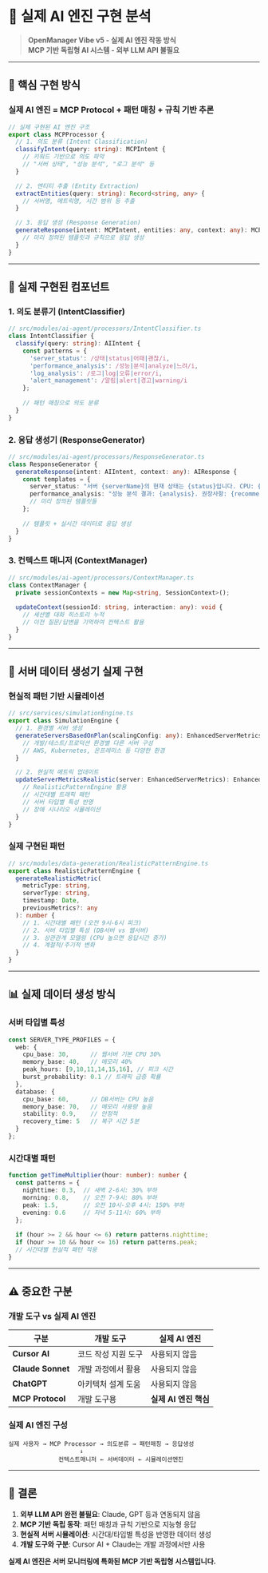 # 🤖 실제 AI 엔진 구현 분석

> **OpenManager Vibe v5 - 실제 AI 엔진 작동 방식**  
> **MCP 기반 독립형 AI 시스템 - 외부 LLM API 불필요**

---

## 🎯 핵심 구현 방식

### **실제 AI 엔진 = MCP Protocol + 패턴 매칭 + 규칙 기반 추론**

```typescript
// 실제 구현된 AI 엔진 구조
export class MCPProcessor {
  // 1. 의도 분류 (Intent Classification)
  classifyIntent(query: string): MCPIntent {
    // 키워드 기반으로 의도 파악
    // "서버 상태", "성능 분석", "로그 분석" 등
  }

  // 2. 엔티티 추출 (Entity Extraction)  
  extractEntities(query: string): Record<string, any> {
    // 서버명, 메트릭명, 시간 범위 등 추출
  }

  // 3. 응답 생성 (Response Generation)
  generateResponse(intent: MCPIntent, entities: any, context: any): MCPResponse {
    // 미리 정의된 템플릿과 규칙으로 응답 생성
  }
}
```

---

## 🔧 실제 구현된 컴포넌트

### 1. **의도 분류기 (IntentClassifier)**

```typescript
// src/modules/ai-agent/processors/IntentClassifier.ts
class IntentClassifier {
  classify(query: string): AIIntent {
    const patterns = {
      'server_status': /상태|status|어때|괜찮/i,
      'performance_analysis': /성능|분석|analyze|느려/i,
      'log_analysis': /로그|log|오류|error/i,
      'alert_management': /알림|alert|경고|warning/i
    };
    
    // 패턴 매칭으로 의도 분류
  }
}
```

### 2. **응답 생성기 (ResponseGenerator)**

```typescript
// src/modules/ai-agent/processors/ResponseGenerator.ts
class ResponseGenerator {
  generateResponse(intent: AIIntent, context: any): AIResponse {
    const templates = {
      server_status: "서버 {serverName}의 현재 상태는 {status}입니다. CPU: {cpu}%, 메모리: {memory}%",
      performance_analysis: "성능 분석 결과: {analysis}. 권장사항: {recommendations}",
      // 미리 정의된 템플릿들
    };
    
    // 템플릿 + 실시간 데이터로 응답 생성
  }
}
```

### 3. **컨텍스트 매니저 (ContextManager)**

```typescript
// src/modules/ai-agent/processors/ContextManager.ts
class ContextManager {
  private sessionContexts = new Map<string, SessionContext>();
  
  updateContext(sessionId: string, interaction: any): void {
    // 세션별 대화 히스토리 누적
    // 이전 질문/답변을 기억하여 컨텍스트 활용
  }
}
```

---

## 🚀 서버 데이터 생성기 실제 구현

### **현실적 패턴 기반 시뮬레이션**

```typescript
// src/services/simulationEngine.ts
export class SimulationEngine {
  // 1. 환경별 서버 생성
  generateServersBasedOnPlan(scalingConfig: any): EnhancedServerMetrics[] {
    // 개발/테스트/프로덕션 환경별 다른 서버 구성
    // AWS, Kubernetes, 온프레미스 등 다양한 환경
  }

  // 2. 현실적 메트릭 업데이트
  updateServerMetricsRealistic(server: EnhancedServerMetrics): EnhancedServerMetrics {
    // RealisticPatternEngine 활용
    // 시간대별 트래픽 패턴
    // 서버 타입별 특성 반영
    // 장애 시나리오 시뮬레이션
  }
}
```

### **실제 구현된 패턴**

```typescript
// src/modules/data-generation/RealisticPatternEngine.ts
export class RealisticPatternEngine {
  generateRealisticMetric(
    metricType: string,
    serverType: string, 
    timestamp: Date,
    previousMetrics?: any
  ): number {
    // 1. 시간대별 패턴 (오전 9시-6시 피크)
    // 2. 서버 타입별 특성 (DB서버 vs 웹서버)
    // 3. 상관관계 모델링 (CPU 높으면 응답시간 증가)
    // 4. 계절적/주기적 변화
  }
}
```

---

## 📊 실제 데이터 생성 방식

### **서버 타입별 특성**

```typescript
const SERVER_TYPE_PROFILES = {
  web: {
    cpu_base: 30,      // 웹서버 기본 CPU 30%
    memory_base: 40,   // 메모리 40%
    peak_hours: [9,10,11,14,15,16], // 피크 시간
    burst_probability: 0.1 // 트래픽 급증 확률
  },
  database: {
    cpu_base: 60,      // DB서버는 CPU 높음
    memory_base: 70,   // 메모리 사용량 높음
    stability: 0.9,    // 안정적
    recovery_time: 5   // 복구 시간 5분
  }
};
```

### **시간대별 패턴**

```typescript
function getTimeMultiplier(hour: number): number {
  const patterns = {
    nighttime: 0.3,  // 새벽 2-6시: 30% 부하
    morning: 0.8,    // 오전 7-9시: 80% 부하  
    peak: 1.5,       // 오전 10시-오후 4시: 150% 부하
    evening: 0.6     // 저녁 5-11시: 60% 부하
  };
  
  if (hour >= 2 && hour <= 6) return patterns.nighttime;
  if (hour >= 10 && hour <= 16) return patterns.peak;
  // 시간대별 현실적 패턴 적용
}
```

---

## ⚠️ 중요한 구분

### **개발 도구 vs 실제 AI 엔진**

| 구분 | 개발 도구 | 실제 AI 엔진 |
|------|-----------|-------------|
| **Cursor AI** | 코드 작성 지원 도구 | 사용되지 않음 |
| **Claude Sonnet** | 개발 과정에서 활용 | 사용되지 않음 |
| **ChatGPT** | 아키텍처 설계 도움 | 사용되지 않음 |
| **MCP Protocol** | 개발 도구용 | **실제 AI 엔진 핵심** |

### **실제 AI 엔진 구성**

```
실제 사용자 → MCP Processor → 의도분류 → 패턴매칭 → 응답생성
                    ↓
              컨텍스트매니저 ← 서버데이터 ← 시뮬레이션엔진
```

---

## 🎯 결론

1. **외부 LLM API 완전 불필요**: Claude, GPT 등과 연동되지 않음
2. **MCP 기반 독립 동작**: 패턴 매칭과 규칙 기반으로 지능형 응답
3. **현실적 서버 시뮬레이션**: 시간대/타입별 특성을 반영한 데이터 생성
4. **개발 도구와 구분**: Cursor AI + Claude는 개발 과정에서만 사용

**실제 AI 엔진은 서버 모니터링에 특화된 MCP 기반 독립형 시스템입니다.** 